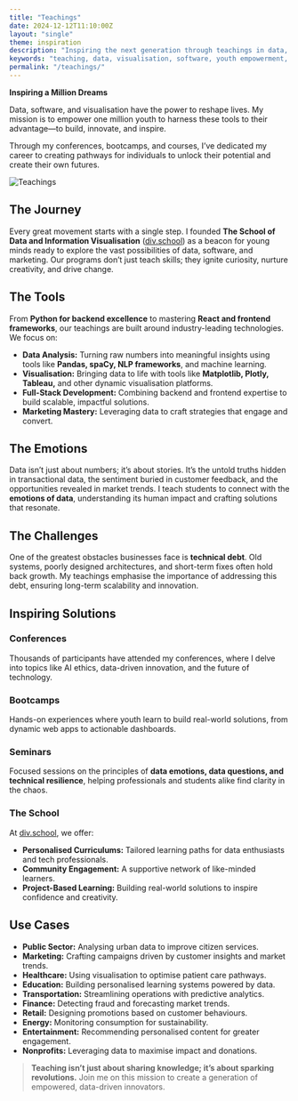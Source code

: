 ```yaml
---
title: "Teachings"
date: 2024-12-12T11:10:00Z
layout: "single"
theme: inspiration
description: "Inspiring the next generation through teachings in data, software, and visualisation from Dr Wajid Khan in London and Islamabad."
keywords: "teaching, data, visualisation, software, youth empowerment, marketing, bootcamps, conferences"
permalink: "/teachings/"
---
```



**Inspiring a Million Dreams**

Data, software, and visualisation have the power to reshape lives. My mission is to empower one million youth to harness these tools to their advantage—to build, innovate, and inspire. 

Through my conferences, bootcamps, and courses, I’ve dedicated my career to creating pathways for individuals to unlock their potential and create their own futures.

![Teachings](/images/wk006.jpg)

## The Journey

Every great movement starts with a single step. I founded **The School of Data and Information Visualisation** ([div.school](https://div.school)) as a beacon for young minds ready to explore the vast possibilities of data, software, and marketing. Our programs don’t just teach skills; they ignite curiosity, nurture creativity, and drive change.

## The Tools

From **Python for backend excellence** to mastering **React and frontend frameworks**, our teachings are built around industry-leading technologies. We focus on:

- **Data Analysis:** Turning raw numbers into meaningful insights using tools like **Pandas, spaCy, NLP frameworks**, and machine learning.
- **Visualisation:** Bringing data to life with tools like **Matplotlib, Plotly, Tableau,** and other dynamic visualisation platforms.
- **Full-Stack Development:** Combining backend and frontend expertise to build scalable, impactful solutions.
- **Marketing Mastery:** Leveraging data to craft strategies that engage and convert.

## The Emotions

Data isn’t just about numbers; it’s about stories. It’s the untold truths hidden in transactional data, the sentiment buried in customer feedback, and the opportunities revealed in market trends. I teach students to connect with the **emotions of data**, understanding its human impact and crafting solutions that resonate.

## The Challenges

One of the greatest obstacles businesses face is **technical debt**. Old systems, poorly designed architectures, and short-term fixes often hold back growth. My teachings emphasise the importance of addressing this debt, ensuring long-term scalability and innovation.

## Inspiring Solutions

### Conferences
Thousands of participants have attended my conferences, where I delve into topics like AI ethics, data-driven innovation, and the future of technology.

### Bootcamps
Hands-on experiences where youth learn to build real-world solutions, from dynamic web apps to actionable dashboards.

### Seminars
Focused sessions on the principles of **data emotions, data questions, and technical resilience**, helping professionals and students alike find clarity in the chaos.

### The School
At [div.school](https://div.school), we offer:

- **Personalised Curriculums:** Tailored learning paths for data enthusiasts and tech professionals.
- **Community Engagement:** A supportive network of like-minded learners.
- **Project-Based Learning:** Building real-world solutions to inspire confidence and creativity.

## Use Cases

- **Public Sector:** Analysing urban data to improve citizen services.
- **Marketing:** Crafting campaigns driven by customer insights and market trends.
- **Healthcare:** Using visualisation to optimise patient care pathways.
- **Education:** Building personalised learning systems powered by data.
- **Transportation:** Streamlining operations with predictive analytics.
- **Finance:** Detecting fraud and forecasting market trends.
- **Retail:** Designing promotions based on customer behaviours.
- **Energy:** Monitoring consumption for sustainability.
- **Entertainment:** Recommending personalised content for greater engagement.
- **Nonprofits:** Leveraging data to maximise impact and donations.

> **Teaching isn’t just about sharing knowledge; it’s about sparking revolutions.** Join me on this mission to create a generation of empowered, data-driven innovators.
